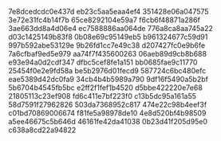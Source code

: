 7e8dcedcdc0e437d
eb23c5aa5eaa4ef4
351428e06a047575
3e72e31fc4b14f7b
65ce8292104e59a7
f6cb6f48871a286f
3ae663dd8a4d06e4
ec7588886aa064de
776a8ca8aa745a22
d03c1425149b83f8
0b08e69c95149eb5
b961324677c59d91
997b592abe53129e
9b26fd1cc7e49c38
d207427fc0e9b6fe
7a6cfbaf9ed5e979
aa74f7f435600263
06aeb89d9cb8b688
e93e94a0d2cdf347
dfbc5cef8fe1a151
bb0685fae9c11770
25454f0e2e9fd58a
be5b2976d01fecd9
587724c6bc480efc
eae5389d42dc0fa9
34cb4b4b5989a790
9df16f5490a5b2bf
5b6704b4545fb5bc
e2ff2f1fef1b4520
d5bbe422220e7e68
21805113c23ef908
fd6c411e7bf223f0
c13b5dc95a161a55
58d7591f27962826
503da7368952c817
474e22c98b4eef3f
c01bd70869006674
f81fe5a98978de10
4e8d520bf4b98509
a5ee46675c5b646d
46161fe42da41038
0b23d41f205d95e0
c638a8cd22a94822
